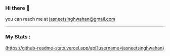 ### Hi there 👋
you can reach me at jasneetsinghwahan@gmail.com

---

### My Stats :
[(https://github-readme-stats.vercel.app/api?username=jasneetsinghwahan)](https://github.com/anuraghazra/github-readme-stats)

<!--
**jasneetsinghwahan/jasneetsinghwahan** is a ✨ _special_ ✨ repository because its `README.md` (this file) appears on your GitHub profile.

Here are some ideas to get you started:

- 🔭 I’m currently working on ...
- 🌱 I’m currently learning ...
- 👯 I’m looking to collaborate on ...
- 🤔 I’m looking for help with ...
- 💬 Ask me about ...
- 📫 How to reach me: ...
- 😄 Pronouns: ...
- ⚡ Fun fact: ...
-->
